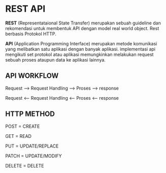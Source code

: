 # REST API 

**REST** (Representataional State Transfer) merupakan sebuah guideline dan rekomendasi untuk membentuk API dengan model real world object. Rest berbasis Protokol HTTP. 

**API** (Application Programming Interface) merupakan metode komunikasi yang melibatkan satu aplikasi dengan banyak aplikasi. implementasi api mengikuti set protokol atau aplikasi memungkinkan melakukan request sebuah proses ataupun data ke aplikasi lainnya.

## API WORKFLOW

Request --> Request Handling --> Proses --> response

Request <-- Request Handling <-- Proses <-- response

## HTTP METHOD

POST = CREATE

GET = READ

PUT = UPDATE/REPLACE

PATCH = UPDATE/MODIFY

DELETE = DELETE